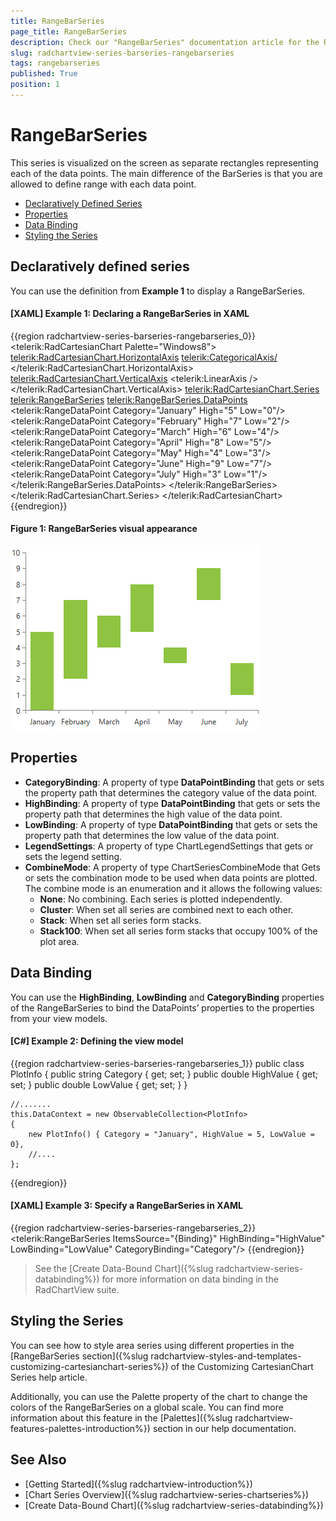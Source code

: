 ```yaml
---
title: RangeBarSeries
page_title: RangeBarSeries
description: Check our "RangeBarSeries" documentation article for the RadChartView WPF control.
slug: radchartview-series-barseries-rangebarseries
tags: rangebarseries
published: True
position: 1
---
```


# RangeBarSeries

This series is visualized on the screen as separate rectangles representing each of the data points. The main difference of the BarSeries is that you are allowed to define range with each data point.      

* [Declaratively Defined Series](#declaratively-defined-series)
* [Properties](#properties)
* [Data Binding](#data-binding)
* [Styling the Series](#styling-the-series)

## Declaratively defined series

You can use the definition from __Example 1__ to display a RangeBarSeries.

#### __[XAML] Example 1: Declaring a RangeBarSeries in XAML__
{{region radchartview-series-barseries-rangebarseries_0}}
	<telerik:RadCartesianChart Palette="Windows8">
	<telerik:RadCartesianChart.HorizontalAxis>
		<telerik:CategoricalAxis/>
	</telerik:RadCartesianChart.HorizontalAxis>
	<telerik:RadCartesianChart.VerticalAxis>
		<telerik:LinearAxis />
	</telerik:RadCartesianChart.VerticalAxis>
	<telerik:RadCartesianChart.Series>
		<telerik:RangeBarSeries>
			<telerik:RangeBarSeries.DataPoints>
				<telerik:RangeDataPoint Category="January"  High="5" Low="0"/>
				<telerik:RangeDataPoint Category="February" High="7" Low="2"/>
				<telerik:RangeDataPoint Category="March" High="6" Low="4"/>
				<telerik:RangeDataPoint Category="April" High="8" Low="5"/>
				<telerik:RangeDataPoint Category="May" High="4" Low="3"/>
				<telerik:RangeDataPoint Category="June" High="9" Low="7"/>
				<telerik:RangeDataPoint Category="July" High="3" Low="1"/>
			</telerik:RangeBarSeries.DataPoints>
		</telerik:RangeBarSeries>
	</telerik:RadCartesianChart.Series>
	</telerik:RadCartesianChart>
{{endregion}}

#### __Figure 1: RangeBarSeries visual appearance__  
![radchartview-series-rangebarseries](images/radchartview-series-rangebarseries.png)

## Properties

* __CategoryBinding__: A property of type __DataPointBinding__ that gets or sets the property path that determines the category value of the data point.
* __HighBinding__: A property of type __DataPointBinding__ that gets or sets the property path that determines the high value of the data point.
* __LowBinding__: A property of type __DataPointBinding__ that gets or sets the property path that determines the low value of the data point.
* __LegendSettings__: A property of type ChartLegendSettings that gets or sets the legend setting.
* __CombineMode__: A property of type ChartSeriesCombineMode that Gets or sets the combination mode to be used when data points are plotted. The combine mode is an enumeration and it allows the following values:
	* __None__: No combining. Each series is plotted independently.
	* __Cluster__: When set all series are combined next to each other.
	* __Stack__: When set all series form stacks.
	* __Stack100__: When set all series form stacks that occupy 100% of the plot area.
	
## Data Binding

You can use the __HighBinding__, __LowBinding__ and __CategoryBinding__ properties of the RangeBarSeries to bind the DataPoints’ properties to the properties from your view models.

#### __[C#] Example 2: Defining the view model__

{{region radchartview-series-barseries-rangebarseries_1}}
	public class PlotInfo
    {
        public string Category { get; set; }
        public double HighValue { get; set; }
        public double LowValue { get; set; }
    }

	//.......
	this.DataContext = new ObservableCollection<PlotInfo>
	{
		new PlotInfo() { Category = "January", HighValue = 5, LowValue = 0},
		//....
	};
{{endregion}}		

#### __[XAML] Example 3: Specify a RangeBarSeries in XAML__
{{region radchartview-series-barseries-rangebarseries_2}}
	<telerik:RangeBarSeries ItemsSource="{Binding}" HighBinding="HighValue" LowBinding="LowValue" CategoryBinding="Category"/>
{{endregion}}
	
>See the [Create Data-Bound Chart]({%slug radchartview-series-databinding%}) for more information on data binding in the RadChartView suite.

## Styling the Series

You can see how to style area series using different properties in the [RangeBarSeries section]({%slug radchartview-styles-and-templates-customizing-cartesianchart-series%}) of the Customizing CartesianChart Series help article.

Additionally, you can use the Palette property of the chart to change the colors of the RangeBarSeries on a global scale. You can find more information about this feature in the [Palettes]({%slug radchartview-features-palettes-introduction%}) section in our help documentation.

## See Also
 * [Getting Started]({%slug radchartview-introduction%})
 * [Chart Series Overview]({%slug radchartview-series-chartseries%})
 * [Create Data-Bound Chart]({%slug radchartview-series-databinding%})
